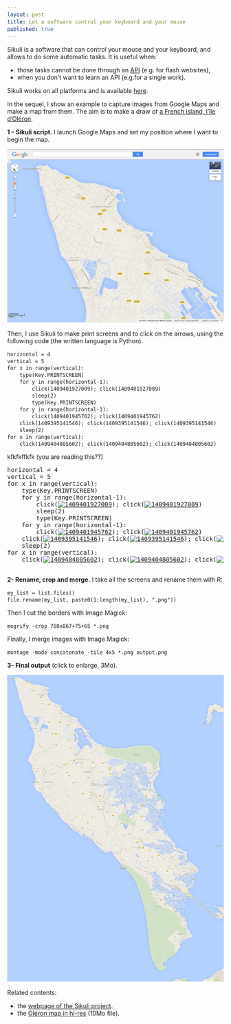 ```yaml
---
layout: post
title: Let a software control your keyboard and your mouse
published: true
---
```

Sikuli is a software that can control your mouse and your keyboard, and allows to do some automatic tasks.
It is useful when:
<ul>
	<li>those tasks cannot be done through an <a href="https://en.wikipedia.org/wiki/Application_programming_interface" target="_blank">API</a> (e.g. for flash websites),</li>
	<li>when you don’t want to learn an API (e.g.for a single work).</li>
</ul>

Sikuli works on all platforms and is available <a href="http://www.sikuli.org/" target="_blank">here</a>.
    


In the sequel, I show an example to capture images from Google Maps and make a map from them. The aim is to make a draw of <a href="http://www.ile-oleron-marennes.com/" target="_blank">a French island, l’île d’Oléron</a>.

**1 – Sikuli script.** I launch Google Maps and set my position where I want to begin the map.

<img src="../images/2014-9-11-Sikuli/map_example.png" alt="mapExample"/>

Then, I use Sikuli to make print screens and to click on the arrows, using the following code (the written language is Python).

    horizontal = 4
    vertical = 5
    for x in range(vertical):
        type(Key.PRINTSCREEN)
        for y in range(horizontal-1):     
            click(1409401927009); click(1409401927009)
            sleep(2)
            type(Key.PRINTSCREEN)
        for y in range(horizontal-1):
            click(1409401945762); click(1409401945762)        
        click(1409395141546); click(1409395141546); click(1409395141546)
        sleep(2)
    for x in range(vertical):
        click(1409404805602); click(1409404805602); click(1409404805602)


kfkfkffkfk (you are reading this??)

<pre>horizontal = 4
vertical = 5
for x in range(vertical):
    type(Key.PRINTSCREEN)
    for y in range(horizontal-1):     
        click(<a href="https://ahstat.files.wordpress.com/2014/09/1409401927009.png"><img class=" size-full wp-image-422 alignnone" src="https://ahstat.files.wordpress.com/2014/09/1409401927009.png" alt="1409401927009" width="15" height="17" /></a>); click(<a href="https://ahstat.files.wordpress.com/2014/09/1409401927009.png"><img class=" size-full wp-image-422 alignnone" src="https://ahstat.files.wordpress.com/2014/09/1409401927009.png" alt="1409401927009" width="15" height="17" /></a>)
        sleep(2)
        type(Key.PRINTSCREEN)
    for y in range(horizontal-1):
        click(<a href="https://ahstat.files.wordpress.com/2014/09/1409401945762.png"><img class="alignnone size-full wp-image-423" src="https://ahstat.files.wordpress.com/2014/09/1409401945762.png" alt="1409401945762" width="13" height="16" /></a>); click(<a href="https://ahstat.files.wordpress.com/2014/09/1409401945762.png"><img class="alignnone size-full wp-image-423" src="https://ahstat.files.wordpress.com/2014/09/1409401945762.png" alt="1409401945762" width="13" height="16" /></a>)        
    click(<a href="https://ahstat.files.wordpress.com/2014/09/1409395141546.png"><img class="alignnone size-full wp-image-421" src="https://ahstat.files.wordpress.com/2014/09/1409395141546.png" alt="1409395141546" width="18" height="14" /></a>); click(<a href="https://ahstat.files.wordpress.com/2014/09/1409395141546.png"><img class="alignnone size-full wp-image-421" src="https://ahstat.files.wordpress.com/2014/09/1409395141546.png" alt="1409395141546" width="18" height="14" /></a>); click(<a href="https://ahstat.files.wordpress.com/2014/09/1409395141546.png"><img class="alignnone size-full wp-image-421" src="https://ahstat.files.wordpress.com/2014/09/1409395141546.png" alt="1409395141546" width="18" height="14" /></a>)
    sleep(2)
for x in range(vertical):
    click(<a href="https://ahstat.files.wordpress.com/2014/09/1409404805602.png"><img class="alignnone size-full wp-image-424" src="https://ahstat.files.wordpress.com/2014/09/1409404805602.png" alt="1409404805602" width="13" height="12" /></a>); click(<a href="https://ahstat.files.wordpress.com/2014/09/1409404805602.png"><img class="alignnone size-full wp-image-424" src="https://ahstat.files.wordpress.com/2014/09/1409404805602.png" alt="1409404805602" width="13" height="12" /></a>); click(<a href="https://ahstat.files.wordpress.com/2014/09/1409404805602.png"><img class="alignnone size-full wp-image-424" src="https://ahstat.files.wordpress.com/2014/09/1409404805602.png" alt="1409404805602" width="13" height="12" /></a>)

</pre>


**2- Rename, crop and merge.** I take all the screens and rename them with R:

    my_list = list.files()
    file.rename(my_list, paste0(1:length(my_list), ".png"))

Then I cut the borders with Image Magick:

    mogrify -crop 768x867+75+65 *.png

Finally, I merge images with Image Magick:

    montage -mode concatenate -tile 4x5 *.png output.png

**3- Final output** (click to enlarge, 3Mo).

<a href="../images/2014-9-11-Sikuli/oleron1.png" target="_blank"><img src = "../images/2014-9-11-Sikuli/oleron1.png"></a>

Related contents:
<ul>
	<li>the <a href="http://www.sikuli.org/" target="_blank">webpage of the Sikuli project</a>.</li>
	<li>the <a href="../images/2014-9-11-Sikuli/oleron2.png" target="_blank">Oléron map in hi-res</a> (10Mo file).</li>
</ul>